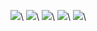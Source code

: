![](https://github.com/rauaap/arviointiExpress/blob/doc/arviointi/img/getAll.png)\\
![](https://github.com/rauaap/arviointiExpress/blob/doc/arviointi/img/getOne.png)\\
![](https://github.com/rauaap/arviointiExpress/blob/doc/arviointi/img/post.png)\\
![](https://github.com/rauaap/arviointiExpress/blob/doc/arviointi/img/update.png)\\
![](https://github.com/rauaap/arviointiExpress/blob/doc/arviointi/img/delete.png)\\
